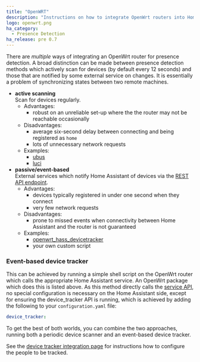```yaml
---
title: "OpenWRT"
description: "Instructions on how to integrate OpenWrt routers into Home Assistant."
logo: openwrt.png
ha_category:
  - Presence Detection
ha_release: pre 0.7
---
```


There are _multiple_ ways of integrating an OpenWrt router for presence detection. A broad distinction can be made between presence detection methods which actively scan for devices (by default every 12 seconds) and those that are notified by some external service on changes. It is essentially a problem of synchronizing states between two remote machines.

* __active scanning__  
  Scan for devices regularly.
  * Advantages:
    * robust on an unreliable set-up where the the router may not be reachable occasionally
  * Disadvantages:
    * average six-second delay between connecting and being registered as `home`
    * lots of unnecessary network requests
  * Examples: 
    * [ubus](/integrations/ubus)
    * [luci](/integrations/luci)
* __passive/event-based__  
  External services which notify Home Assistant of devices via the [REST API endpoint](https://developers.home-assistant.io/docs/en/external_api_rest.html). 
  * Advantages: 
    * devices typically registered in under one second when they connect
    * very few network requests
  * Disadvantages:
    * prone to missed events when connectivity between Home Assistant and the router is not guaranteed
  * Examples:
    * [openwrt_hass_devicetracker](https://github.com/mueslo/openwrt_hass_devicetracker)
    * your own custom script

### Event-based device tracker

This can be achieved by running a simple shell script on the OpenWrt router which calls the appropriate Home Assistant service. An OpenWrt package which does this is listed above. As this method directly calls the [service API](https://developers.home-assistant.io/docs/en/external_api_rest.html#post-api-services-lt-domain-lt-service), no special configuration is necessary on the Home Assistant side, except for ensuring the device_tracker API is running, which is achieved by adding the following to your `configuration.yaml` file:

```yaml
device_tracker:
```

To get the best of both worlds, you can combine the two approaches, running both a periodic device scanner and an event-based device tracker.

See the [device tracker integration page](/integrations/device_tracker/) for instructions how to configure the people to be tracked.
